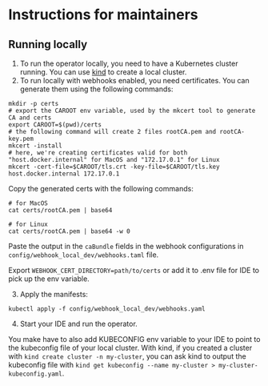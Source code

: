 # Instructions for maintainers

## Running locally

1. To run the operator locally, you need to have a Kubernetes cluster running. You can use [kind](https://kind.sigs.k8s.io/) to create a local cluster.
2. To run locally with webhooks enabled, you need certificates. You can generate them using the following commands:

```shell
mkdir -p certs
# export the CAROOT env variable, used by the mkcert tool to generate CA and certs
export CAROOT=$(pwd)/certs
# the following command will create 2 files rootCA.pem and rootCA-key.pem
mkcert -install
# here, we're creating certificates valid for both "host.docker.internal" for MacOS and "172.17.0.1" for Linux
mkcert -cert-file=$CAROOT/tls.crt -key-file=$CAROOT/tls.key host.docker.internal 172.17.0.1
```

Copy the generated certs with the following commands:

```shell
# for MacOS
cat certs/rootCA.pem | base64

# for Linux
cat certs/rootCA.pem | base64 -w 0
```

Paste the output in the `caBundle` fields in the webhook configurations in `config/webhook_local_dev/webhooks.taml` file.

Export `WEBHOOK_CERT_DIRECTORY=path/to/certs` or add it to .env file for IDE to pick up the env variable.

3. Apply the manifests:

```shell
kubectl apply -f config/webhook_local_dev/webhooks.yaml
```

4. Start your IDE and run the operator.

You make have to also add KUBECONFIG env variable to your IDE to point to the kubeconfig file of your local cluster. With kind, if you created a cluster with `kind create cluster -n my-cluster`, you can ask kind to output the kubeconfig file with `kind get kubeconfig --name my-cluster > my-cluster-kubeconfig.yaml`.

